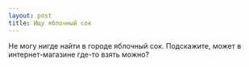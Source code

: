 ```yaml
---
layout: post 
title: Ищу яблочный сок 
--- 
```

Не могу нигде найти в городе яблочный сок. Подскажите, может в интернет-магазине где-то взять можно?